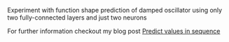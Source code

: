 Experiment with function shape prediction of damped oscillator using only two fully-connected layers and just two neurons


For further information checkout my blog post [Predict values in sequence](http://rux.vc/2017.03/ml-predicting-values-in-sequence/)
